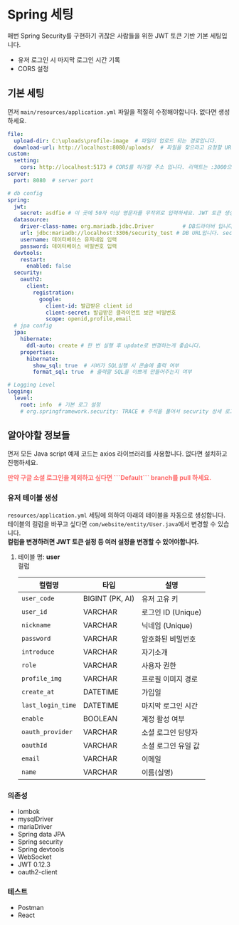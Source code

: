 # Spring 세팅
매번 Spring Security를 구현하기 귀찮은 사람들을 위한 JWT 토큰 기반 기본 세팅입니다.
- 유저 로그인 시 마지막 로그인 시간 기록
- CORS 설정

## 기본 세팅
먼저 ```main/resources/application.yml``` 파일을 적절히 수정해야합니다. 없다면 생성하세요.

```yaml
file:
  upload-dir: C:\uploads\profile-image  # 파일이 업로드 되는 경로입니다.
  download-url: http://localhost:8080/uploads/  # 파일을 찾으라고 요청할 URL입니다.
custom:
  setting:
    cors: http://localhost:5173 # CORS를 허가할 주소 입니다. 리액트는 :3000으로 바꾸세요.
server:
  port: 8080  # server port

# db config
spring:
  jwt:
    secret: asdfie # 이 곳에 50자 이상 영문자를 무작위로 입력하세요. JWT 토큰 생성 비밀 키 입니다. 
  datasource:
    driver-class-name: org.mariadb.jdbc.Driver         # DB드라이버 입니다. MySQL 사용자는 적절히 수정하세요.
    url: jdbc:mariadb://localhost:3306/security_test # DB URL입니다. security_test라는 데이터베이스가 존재해야합니다. 
    username: 데이터베이스 유저네임 입력
    password: 데이터베이스 비밀번호 입력
  devtools:
    restart:
      enabled: false
  security:
    oauth2:
      client:
        registration:
          google:
            client-id: 발급받은 client id
            client-secret: 발급받은 클라이언트 보안 비밀번호
            scope: openid,profile,email
  # jpa config
  jpa:
    hibernate:
      ddl-auto: create # 한 번 실행 후 update로 변경하는게 좋습니다.
    properties:
      hibernate:
        show_sql: true  # 서버가 SQL실행 시 콘솔에 출력 여부
        format_sql: true  # 출력할 SQL을 이쁘게 만들어주는지 여부

# Logging Level
logging:
  level:
    root: info  # 기본 로그 설정
    # org.springframework.security: TRACE # 주석을 풀어서 security 상세 로그 보기
```
</details>



## 알아야할 정보들
먼저 모든 Java script 예제 코드는 axios 라이브러리를 사용합니다. 없다면 설치하고 진행하세요.   
<div style="color:#ff6a6a; font-weight: bolder">만약 구글 소셜 로그인을 제외하고 싶다면 ```Default``` branch를 pull 하세요.</div>

### 유저 테이블 생성
```resources/application.yml``` 세팅에 의하여 아래의 테이블을 자동으로 생성합니다.  
테이블의 컬럼을 바꾸고 싶다면 ```com/website/entity/User.java```에서 변경할 수 있습니다.  
**컬럼을 변경하려면 JWT 토큰 설정 등 여러 설정을 변경할 수 있어야합니다.**
1. 테이블 명: **user**  
 컬럼

   | 컬럼명               | 타입              | 설명              |
   | ----------------- |-----------------|-----------------|
   | `user_code`       | BIGINT (PK, AI) | 유저 고유 키         |
   | `user_id`         | VARCHAR         | 로그인 ID (Unique) |
   | `nickname`        | VARCHAR         | 닉네임 (Unique)    |
   | `password`        | VARCHAR         | 암호화된 비밀번호       |
   | `introduce`       | VARCHAR         | 자기소개            |
   | `role`            | VARCHAR         | 사용자 권한          |
   | `profile_img`     | VARCHAR         | 프로필 이미지 경로      |
   | `create_at`       | DATETIME        | 가입일             |
   | `last_login_time` | DATETIME        | 마지막 로그인 시간      |
   | `enable`          | BOOLEAN         | 계정 활성 여부        |
   | `oauth_provider`  | VARCHAR         | 소셜 로그인 담당자      |
   | `oauthId`  | VARCHAR         | 소셜 로그인 유일 값     |
   | `email`  | VARCHAR         | 이메일             |
   | `name`  | VARCHAR         | 이름(실명)          |



### 의존성
- lombok
- mysqlDriver
- mariaDriver
- Spring data JPA
- Spring security
- Spring devtools
- WebSocket
- JWT 0.12.3
- oauth2-client

### 테스트
- Postman
- React
